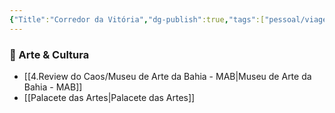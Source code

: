 ```yaml
---
{"Title":"Corredor da Vitória","dg-publish":true,"tags":["pessoal/viagem","pessoal/lugares","SSA"],"permalink":"/4.Review do Caos/Corredor da Vitória/","dgPassFrontmatter":true}
---
```


### 🎨 Arte & Cultura
- [[4.Review do Caos/Museu de Arte da Bahia - MAB\|Museu de Arte da Bahia - MAB]]
- [[Palacete das Artes\|Palacete das Artes]]